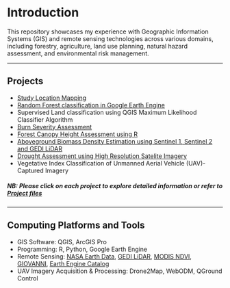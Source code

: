 # Introduction
This repository showcases my experience with Geographic Information Systems (GIS) and remote sensing technologies across various domains, including forestry, agriculture, land use planning, natural hazard assessment, and environmental risk management.<br>

---
## Projects
- [Study Location Mapping](https://github.com/GEO-001/hands-on-projects/blob/main/Project%20files/study_area_maps.ipynb)
- [Random Forest classification in Google Earth Engine](https://github.com/GEO-001/hands-on-projects/blob/main/Project%20files/Land%20Cover%20Classification/Random%20Forest.md)
- Supervised Land classification using QGIS Maximum Likelihood Classifier Algorithm
- [Burn Severity Assessment](https://github.com/GEO-001/hands-on-projects/blob/main/Project%20files/Fire%20Risk%20Assessment/Burn%20severity.md)
- [Forest Canopy Height Assessment using R](https://github.com/GEO-001/hands-on-projects/blob/main/Project%20files/forest%20canopy%20height%20assessment/3D_forest_height.md)
- [Aboveground Biomass Density Estimation using Sentinel 1, Sentinel 2 and GEDI LiDAR](https://github.com/GEO-001/hands-on-projects/blob/main/Project%20files/Above%20Ground%20Biomass%20Modeling/agbd.md)
- [Drought Assessment using High Resolution Satelite Imagery](https://github.com/GEO-001/hands-on-projects/blob/main/Project%20files/Drought%20Assessment/drought.ipynb)
- Vegetative Index Classification of Unmanned Aerial Vehicle (UAV)-Captured Imagery <br>

##### NB: _Please click on each project to explore detailed information or refer to_ [_Project files_](https://github.com/GEO-001/hands-on-projects/tree/main/Project%20files)

---

## Computing Platforms and Tools 
- GIS Software: QGIS, ArcGIS Pro
- Programming: R, Python, Google Earth Engine
- Remote Sensing: [NASA Earth Data](https://www.earthdata.nasa.gov/), [GEDI LiDAR](https://www.earthdata.nasa.gov/learn/articles/gedi-l4b-data), [MODIS NDVI](https://modis.gsfc.nasa.gov/data/dataprod/mod13.php), [GIOVANNI](https://giovanni.gsfc.nasa.gov/giovanni/), [Earth Engine Catalog](https://developers.google.com/earth-engine/datasets/)
- UAV Imagery Acquisition & Processing: Drone2Map, WebODM, QGround Control
  

